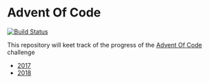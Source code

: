 # Advent Of Code

[![Build Status](https://travis-ci.org/matteo-hertel/AdventOfCode.svg?branch=master)](https://travis-ci.org/matteo-hertel/AdventOfCode)

This repository will keet track of the progress of the [Advent Of Code](http://adventofcode.com/) challenge

- [2017](./2017)
- [2018](./2018)
